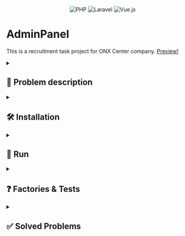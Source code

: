 <div align="center">

![PHP](https://img.shields.io/badge/PHP-%234F5B93.svg?style=for-the-badge&logo=php&logoColor=white)
![Laravel](https://img.shields.io/badge/laravel-%23FF2D20.svg?style=for-the-badge&logo=laravel&logoColor=white)
![Vue.js](https://img.shields.io/badge/vue.js-%234FC08D.svg?style=for-the-badge&logo=vue.js&logoColor=white)

</div>

# AdminPanel

This is a recruitment task project for ONX Center company. [Preview!](http://adminpanel-szymcode-a7c075dcede4.herokuapp.com/home)


<details><summary> <h2>  📖 Problem description  </summary>

```
Twoim zadaniem jest stworzenie zaawansowanego panelu administracyjnego do
zarządzania treściami na stronie internetowej. Aplikacja powinna być oparta na frameworku
Laravel 10 (PHP) oraz Vue.js 3, a także działać jako pojedyncza strona aplikacji (SPA).
Celem tego zadania jest przetestowanie Twoich umiejętności programistycznych, zdolności
projektowych oraz umiejętności pracy z technologiami Laravel i Vue.js.


Wymagania:
• Stwórz stronę SPA, która będzie pełniła rolę zaawansowanego panelu administracyjnego.
• Wykorzystaj framework Laravel 10 do tworzenia API oraz obsługi logiki backendowej
aplikacji.
• Skorzystaj z Vue.js 3 do stworzenia interfejsu użytkownika, wykorzystując komponenty Vue
do tworzenia interaktywnych widoków.
• Aplikacja powinna umożliwiać zalogowanie się do panelu poprzez formularz logowania.
• Dane użytkowników oraz treści powinny być przechowywane w bazie danych SQL (wybierz
odpowiednią dla Ciebie technologię).
• Po zalogowaniu, użytkownik powinien mieć dostęp do następujących funkcji:
  - Zarządzanie użytkownikami: Implementuj pełne CRUD dla użytkowników (imię, nazwisko,
e-mail, rola).
  - Zarządzanie treściami: Stwórz CRUD dla wpisów (tytuł, treść, data publikacji) wraz z
możliwością przypisywania tagów.


Dodatkowe wyzwania:
• Implementuj paginację dla listy użytkowników i wpisów w interfejsie użytkownika.
• Zabezpiecz aplikację przed atakami typu SQL Injection oraz Cross-Site Scripting (XSS).
• Zaimplementuj autoryzację i autentykację w oparciu o wbudowane mechanizmy Laravel
oraz rolę użytkowników w dostępie do poszczególnych funkcji.
• Zaimplementuj wyszukiwanie użytkowników i wpisów w panelu administracyjnym.
• Dodaj możliwość sortowania i filtrowania wpisów na podstawie tagów.
• Stwórz mechanizm do przypisywania uprawnień użytkownikom na podstawie ich ról.


Zadanie z gwiazdką:
Czy jesteś w stanie zoptymalizować zapytania do bazy danych w celu maksymalizacji
wydajności aplikacji, szczególnie przy dużym obciążeniu?


Ocenianie:
Twoje rozwiązanie będzie oceniane pod kątem:
• Jakości kodu w oparciu o standardy Laravel.
• Skuteczności interfejsu użytkownika.
• Bezpieczeństwa i walidacji danych.
• Implementacji autoryzacji i autentykacji.
• Umiejętności pracy z PHP (Laravel) i Vue.js.
• Wydajności i responsywności aplikacji.
• Sposób na testowanie aplikacji (szczególną uwagę przywiązujemy do testów).
```

<br/>
</details>


<details><summary> <h2>  🛠️ Installation  </summary>

- First make sure u have installed latest versions of [Laravel](https://laravel.com/), [Vue.js](https://vuejs.org/), [XAMPP](https://www.apachefriends.org/pl/index.html) and [Composer](https://getcomposer.org/).

- Clone this repository from admin-panel branch.

```
git clone -b admin-panel https://github.com/SzymCode/RecruitmentTasks.git
```

- Install modules in root directory.

```bash
npm install
composer update
```

### **Make sure u have installed all modules!**


- Change *.env.example* file to *.env* in root directory, run XAMPP mysql server and create database.
```bash
mysql -u root -p
create database adminpanel
```

- Migrate and seed database.
```bash
php artisan migrate:fresh --seed
```

<br/>
</details>


<details><summary> <h2>  🚀 Run  </summary>

<br/>

- root directory:

```bash
npm run dev
php artisan serve
```

<br/>

</details>  



<details><summary> <h2>  ❓ Factories & Tests  </summary>

- Run factories to generate fake data.
```bash
php artisan tinker
User::factory()->count(100)->create();
Post::factory()->count(100)->create();      
```

- Run backend tests.
```bash
php artisan test tests/Feature/PostsControllerTest.php
php artisan test tests/Feature/UsersControllerTest.php
```

<br/>

</details>


<details><summary> <h2> ✅ Solved Problems  </summary>

- [X] Single Page App

- [X] Responsive design

- [X] CRUD for users and posts

- [X] Search, filter and sort functionalities

- [X] Prevent SQL injection attack

- [X] Backend tests 

- [X] Pagination

- [X] Live preview

</details>
